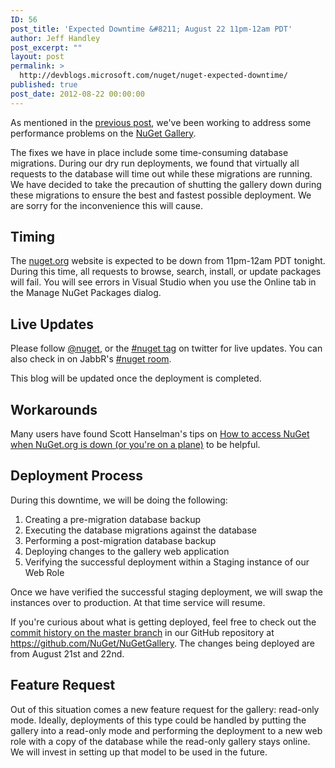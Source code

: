 ```yaml
---
ID: 56
post_title: 'Expected Downtime &#8211; August 22 11pm-12am PDT'
author: Jeff Handley
post_excerpt: ""
layout: post
permalink: >
  http://devblogs.microsoft.com/nuget/nuget-expected-downtime/
published: true
post_date: 2012-08-22 00:00:00
---
```

As mentioned in the [previous post][1], we've been working to address some performance problems on the [NuGet Gallery][2].

The fixes we have in place include some time-consuming database migrations. During our dry run deployments, we found that virtually all requests to the database will time out while these migrations are running. We have decided to take the precaution of shutting the gallery down during these migrations to ensure the best and fastest possible deployment. We are sorry for the inconvenience this will cause.

## Timing

The [nuget.org][2] website is expected to be down from 11pm-12am PDT tonight. During this time, all requests to browse, search, install, or update packages will fail. You will see errors in Visual Studio when you use the Online tab in the Manage NuGet Packages dialog.

## Live Updates

Please follow [@nuget][3], or the [#nuget tag][4] on twitter for live updates. You can also check in on JabbR's [#nuget room][5].

This blog will be updated once the deployment is completed.

## Workarounds

Many users have found Scott Hanselman's tips on [How to access NuGet when NuGet.org is down (or you're on a plane)][6] to be helpful.

## Deployment Process

During this downtime, we will be doing the following:

1.  Creating a pre-migration database backup
2.  Executing the database migrations against the database
3.  Performing a post-migration database backup
4.  Deploying changes to the gallery web application
5.  Verifying the successful deployment within a Staging instance of our Web Role

Once we have verified the successful staging deployment, we will swap the instances over to production. At that time service will resume.

If you're curious about what is getting deployed, feel free to check out the [commit history on the master branch][7] in our GitHub repository at <https://github.com/NuGet/NuGetGallery>. The changes being deployed are from August 21st and 22nd.

## Feature Request

Out of this situation comes a new feature request for the gallery: read-only mode. Ideally, deployments of this type could be handled by putting the gallery into a read-only mode and performing the deployment to a new web role with a copy of the database while the read-only gallery stays online. We will invest in setting up that model to be used in the future.

 [1]: http://blog.nuget.org/20120822/nuget-performance-issues.html
 [2]: http://nuget.org
 [3]: http://twitter.com/nuget
 [4]: https://twitter.com/#!/search/%23nuget
 [5]: http://jabbr.net/#/rooms/nuget
 [6]: http://www.hanselman.com/blog/HowToAccessNuGetWhenNuGetorgIsDownOrYoureOnAPlane.aspx
 [7]: https://github.com/NuGet/NuGetGallery/commits/master